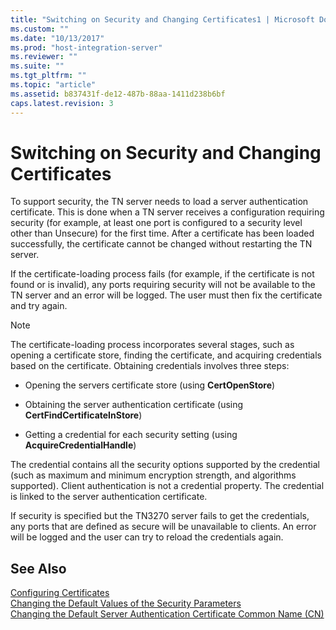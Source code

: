 ```yaml
---
title: "Switching on Security and Changing Certificates1 | Microsoft Docs"
ms.custom: ""
ms.date: "10/13/2017"
ms.prod: "host-integration-server"
ms.reviewer: ""
ms.suite: ""
ms.tgt_pltfrm: ""
ms.topic: "article"
ms.assetid: b837431f-de12-487b-88aa-1411d238b6bf
caps.latest.revision: 3
---
```

# Switching on Security and Changing Certificates
To support security, the TN server needs to load a server authentication certificate. This is done when a TN server receives a configuration requiring security (for example, at least one port is configured to a security level other than Unsecure) for the first time. After a certificate has been loaded successfully, the certificate cannot be changed without restarting the TN server.  
  
 If the certificate-loading process fails (for example, if the certificate is not found or is invalid), any ports requiring security will not be available to the TN server and an error will be logged. The user must then fix the certificate and try again.  
  
> [!NOTE]
>  The certificate-loading process incorporates several stages, such as opening a certificate store, finding the certificate, and acquiring credentials based on the certificate.  Obtaining credentials involves three steps:  
  
-   Opening the servers certificate store (using **CertOpenStore**)  
  
-   Obtaining the server authentication certificate (using **CertFindCertificateInStore**)  
  
-   Getting a credential for each security setting (using **AcquireCredentialHandle**)  
  
 The credential contains all the security options supported by the credential (such as maximum and minimum encryption strength, and algorithms supported). Client authentication is not a credential property. The credential is linked to the server authentication certificate.  
  
 If security is specified but the TN3270 server fails to get the credentials, any ports that are defined as secure will be unavailable to clients. An error will be logged and the user can try to reload the credentials again.  
  
## See Also  
 [Configuring Certificates](../core/configuring-certificates.md)   
 [Changing the Default Values of the Security Parameters](../core/changing-the-default-values-of-the-security-parameters.md)   
 [Changing the Default Server Authentication Certificate Common Name (CN)](../core/changing-the-default-server-authentication-certificate-common-name-cn.md)
